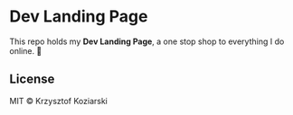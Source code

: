 # Dev Landing Page

This repo holds my **Dev Landing Page**, a one stop shop to everything I do online. 🎉

## License

MIT © Krzysztof Koziarski